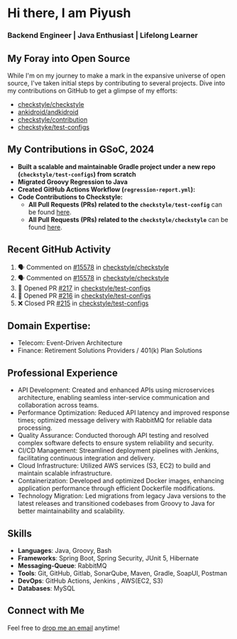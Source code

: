 # Hi there, I am Piyush
### Backend Engineer | Java Enthusiast | Lifelong Learner

## My Foray into Open Source
While I'm on my journey to make a mark in the expansive universe of open source, I've taken initial steps by contributing to several projects. Dive into my contributions on GitHub to get a glimpse of my efforts:
- [checkstyle/checkstyle](https://github.com/checkstyle/checkstyle/pulls?q=is%3Apr+author%3Arelentless-pursuit+is%3Amerged+merged%3A%3E2023-01-01)
- [ankidroid/andkidroid](https://github.com/ankidroid/Anki-Android/pulls?q=is%3Apr+author%3Arelentless-pursuit+is%3Amerged+merged%3A%3E2023-01-01)
- [checkstyle/contribution](https://github.com/checkstyle/contribution/pulls?q=is%3Apr+author%3Arelentless-pursuit)
- [checkstyke/test-configs](https://github.com/checkstyle/test-configs/pulls?q=is%3Apr+is%3Amerged)

## My Contributions in GSoC, 2024
- **Built a scalable and maintainable Gradle project under a new repo (`checkstyle/test-configs`) from scratch**
- **Migrated Groovy Regression to Java**
- **Created GitHub Actions Workflow (`regression-report.yml`):**
- **Code Contributions to Checkstyle:**
  - **All Pull Requests (PRs) related to the `checkstyle/test-config`** can be found [here](https://github.com/checkstyle/test-configs/pulls?q=is%3Apr+is%3Amerged+author%3Arelentless-pursuit+created%3A%3E%3D2024-05-01+merged%3A%3C%3D2024-10-16).
  - **All Pull Requests (PRs) related to the `checkstyle/checkstyle`** can be found [here](https://github.com/checkstyle/checkstyle/pulls?q=is%3Apr+is%3Amerged+author%3Arelentless-pursuit+created%3A%3E%3D2024-05-01+merged%3A%3C%3D2024-10-16).

## Recent GitHub Activity
<!--START_SECTION:activity-->
1. 🗣 Commented on [#15578](https://github.com/checkstyle/checkstyle/pull/15578#issuecomment-2415367229) in [checkstyle/checkstyle](https://github.com/checkstyle/checkstyle)
2. 🗣 Commented on [#15578](https://github.com/checkstyle/checkstyle/pull/15578#issuecomment-2415366690) in [checkstyle/checkstyle](https://github.com/checkstyle/checkstyle)
3. 💪 Opened PR [#217](https://github.com/checkstyle/test-configs/pull/217) in [checkstyle/test-configs](https://github.com/checkstyle/test-configs)
4. 💪 Opened PR [#216](https://github.com/checkstyle/test-configs/pull/216) in [checkstyle/test-configs](https://github.com/checkstyle/test-configs)
5. ❌ Closed PR [#215](https://github.com/checkstyle/test-configs/pull/215) in [checkstyle/test-configs](https://github.com/checkstyle/test-configs)
<!--END_SECTION:activity-->

## Domain Expertise:
- Telecom: Event-Driven Architecture
- Finance: Retirement Solutions Providers / 401(k) Plan Solutions 

## Professional Experience
- API Development: Created and enhanced APIs using microservices architecture, enabling seamless inter-service communication and collaboration across teams.
- Performance Optimization: Reduced API latency and improved response times; optimized message delivery with RabbitMQ for reliable data processing.
- Quality Assurance: Conducted thorough API testing and resolved complex software defects to ensure system reliability and security.
- CI/CD Management: Streamlined deployment pipelines with Jenkins, facilitating continuous integration and delivery.
- Cloud Infrastructure: Utilized AWS services (S3, EC2) to build and maintain scalable infrastructure.
- Containerization: Developed and optimized Docker images, enhancing application performance through efficient Dockerfile modifications.
- Technology Migration: Led migrations from legacy Java versions to the latest releases and transitioned codebases from Groovy to Java for better maintainability and scalability.

## Skills
- **Languages**: Java, Groovy, Bash  
- **Frameworks**: Spring Boot, Spring Security, JUnit 5, Hibernate
- **Messaging-Queue**: RabbitMQ  
- **Tools**: Git, GitHub, Gitlab, SonarQube, Maven, Gradle, SoapUI, Postman  
- **DevOps**: GitHub Actions, Jenkins , AWS(EC2, S3)
- **Databases**: MySQL

## Connect with Me
Feel free to [drop me an email](mailto:piyush.sadangi@gmail.com) anytime!


